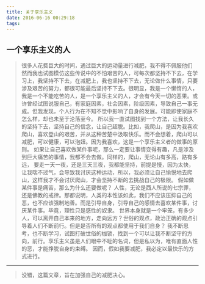 ```yaml
---
title: 关于享乐主义
date: 2016-06-16 00:29:18
tags:
---
```


## 一个享乐主义的人
> 很多人花费巨大的时间，通过巨大的运动量进行减肥，我不得不佩服他们
> 然而我也试图模仿这些传说中的不怕艰苦的人，可每次都坚持不下去，在学习上，我坚持不下去，在减肥上，我也坚持不下去，无论做什么事情，只要涉及艰苦的努力，都很可能最后坚持不下去。很明显，我是一个懒惰的人，我是一个不能吃苦的人，是一个享乐主义的人，才会有今天一切的恶果。或许曾经试图说服自己，有家庭因素，社会因素，阶级因素，导致自己一事无成。但我发现，个人行为在不知不觉中影响了自身的发展。可能即使家庭不怎么样，却也未至于沦落至今。
> 所以我一直试图找到一个方法，让我长久的坚持下去，坚持自己的信念，让自己超脱。比如，我爬山，是因为我喜欢爬山，喜欢登山的艰苦，并从这种苦楚中汲取快乐。而不会想着，爬山可以减肥，可以健康，可以泡妞。因为我喜欢，这是一个享乐主义者的做事的原则。
> 如果让自己喜欢做某件事呢，那么一定要让事情变得有趣，凡是涉及到巨大痛苦的事情，我都不会去做。同样的，爬山，无论山有多高，路有多远， 要走一天一夜，还是三天三夜，我都能坚持，前提是慢，因为太快，让我喘不过气，会导致我讨厌这种运动，所以，我必须让自己愉悦地去爬山，这样我才不会讨厌爬山，才会坚持不断的去挑战自己的极限。
> 假如做某件事是痛苦，那么为什么还要做呢？
> 人性，无论是西人所说的七宗罪，还是佛教的戒律。那都说明，人类的本性该如此，我们不应该压抑自己的恶，也不应该强制地善。而是引导自身，引导自己的感情去喜欢某件事，讨厌某件事。毕竟，理性只是感性的奴隶。
> 世界本身就是一个牢笼，有多少人，可以离开自己本来的地方，走向远方？世俗的观点，政治正确的观点引导着人们不断前行。但是是否所有的观点都使用于我们自身？
> 我不断思考，也不断学习，试图打破世俗的枷锁，找到一个可以让我不断坚守的方向，前行。享乐主义虽是人们眼中不耻的名词，但是私以为，唯有直面人性的恶，才能挣脱自身的束缚。
> 因而，假如我要减肥，我必定以最快乐的方式进行。

***

> 没错，这篇文章，旨在加强自己的减肥决心。
